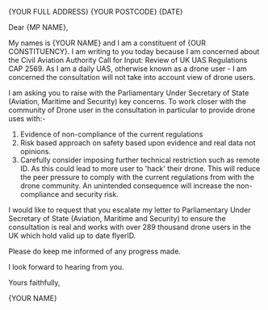 



{YOUR FULL ADDRESS}
{YOUR POSTCODE}
{DATE}

Dear {MP NAME},  

My names is {YOUR NAME} and I am a constituent of {OUR CONSTITUENCY}. I am writing to you today because I am concerned about the  Civil Aviation Authority Call for Input: Review of UK UAS Regulations CAP 2569. As I am a daily UAS, otherwise known as a drone user - I am concerned the consultation will not take into account view of drone users. 

I am asking you to raise with the Parliamentary Under Secretary of State (Aviation, Maritime and Security) key concerns. To work closer with the community of Drone user in the consultation in particular to provide drone uses with:-

1. Evidence of non-compliance of the current regulations 
2. Risk based approach on safety based upon evidence and real data not opinions. 
3. Carefully consider imposing further technical restriction such as remote ID. As this could lead to more user to 'hack' their drone.  This will reduce the peer pressure to comply with the current regulations from with the drone community. An unintended consequence will increase the non-compliance and security risk.

I would like to request that you escalate my letter to Parliamentary Under Secretary of State (Aviation, Maritime and Security) to ensure the consultation is real and works with over 289 thousand drone users in the UK which hold valid up to date flyerID.

Please do keep me informed of any progress made.  

I look forward to hearing from you.  

Yours faithfully,  

{YOUR NAME}